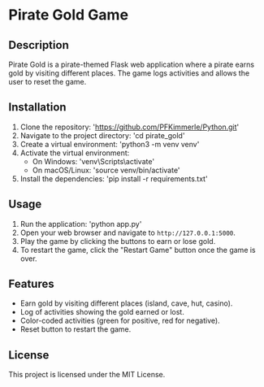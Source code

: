 # Pirate Gold Game

## Description

Pirate Gold is a pirate-themed Flask web application where a pirate earns gold by visiting different places. The game logs activities and allows the user to reset the game.

## Installation

1. Clone the repository:  'https://github.com/PFKimmerle/Python.git'
2. Navigate to the project directory: 'cd pirate_gold'
3. Create a virtual environment: 'python3 -m venv venv'
4. Activate the virtual environment:
   - On Windows: 'venv\Scripts\activate'
   - On macOS/Linux: 'source venv/bin/activate'
5. Install the dependencies: 'pip install -r requirements.txt'


## Usage

1. Run the application: 'python app.py'
2. Open your web browser and navigate to `http://127.0.0.1:5000`.
3. Play the game by clicking the buttons to earn or lose gold.
4. To restart the game, click the "Restart Game" button once the game is over.

## Features

- Earn gold by visiting different places (island, cave, hut, casino).
- Log of activities showing the gold earned or lost.
- Color-coded activities (green for positive, red for negative).
- Reset button to restart the game.

## License

This project is licensed under the MIT License.

